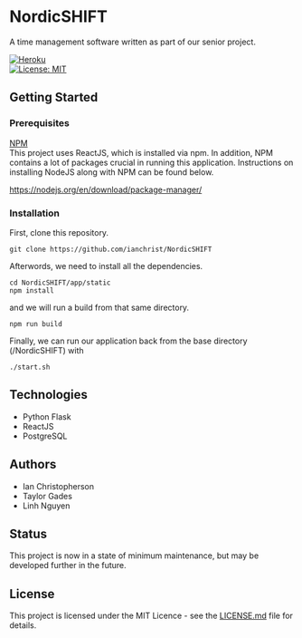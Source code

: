 # NordicSHIFT

A time management software written as part of our senior project. 

 
[![Heroku](https://heroku-badge.herokuapp.com/?app=nordicshift)](https://nordicshift.herokuapp.com/) <br> [![License: MIT](https://img.shields.io/badge/License-MIT-yellow.svg)](./LICENSE)


## Getting Started

### Prerequisites

 [NPM](https://www.npmjs.com/) <br>
This project uses ReactJS, which is installed via npm. In addition, NPM contains a lot of packages crucial in running this application. Instructions on installing NodeJS along with NPM can be found below.

https://nodejs.org/en/download/package-manager/

### Installation
First, clone this repository.
```
git clone https://github.com/ianchrist/NordicSHIFT
```

Afterwords, we need to install all the dependencies.
```
cd NordicSHIFT/app/static
npm install
```

and we will run a build from that same directory.
```
npm run build
```

Finally, we can run our application back from the base directory (/NordicSHIFT) with
```
./start.sh
```

## Technologies
* Python Flask
* ReactJS
* PostgreSQL

## Authors
* Ian Christopherson
* Taylor Gades
* Linh Nguyen

## Status

This project is now in a state of minimum maintenance, but may be developed further in the future. 

## License
This project is licensed under the MIT Licence - see the [LICENSE.md](LICENSE.md) file for details.
